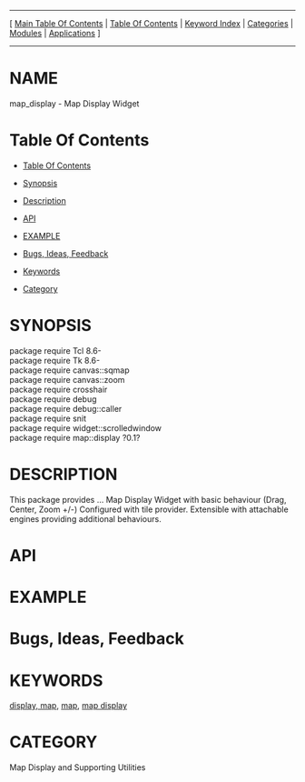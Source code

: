 
[//000000001]: # (map\_display \- Map display support)
[//000000002]: # (Generated from file 'display\.man' by tcllib/doctools with format 'markdown')
[//000000003]: # (map\_display\(n\) 0\.1 tklib "Map display support")

<hr> [ <a href="../../../../toc.md">Main Table Of Contents</a> &#124; <a
href="../../../toc.md">Table Of Contents</a> &#124; <a
href="../../../../index.md">Keyword Index</a> &#124; <a
href="../../../../toc0.md">Categories</a> &#124; <a
href="../../../../toc1.md">Modules</a> &#124; <a
href="../../../../toc2.md">Applications</a> ] <hr>

# NAME

map\_display \- Map Display Widget

# <a name='toc'></a>Table Of Contents

  - [Table Of Contents](#toc)

  - [Synopsis](#synopsis)

  - [Description](#section1)

  - [API](#section2)

  - [EXAMPLE](#section3)

  - [Bugs, Ideas, Feedback](#section4)

  - [Keywords](#keywords)

  - [Category](#category)

# <a name='synopsis'></a>SYNOPSIS

package require Tcl 8\.6\-  
package require Tk 8\.6\-  
package require canvas::sqmap  
package require canvas::zoom  
package require crosshair  
package require debug  
package require debug::caller  
package require snit  
package require widget::scrolledwindow  
package require map::display ?0\.1?  

# <a name='description'></a>DESCRIPTION

This package provides \.\.\. Map Display Widget with basic behaviour \(Drag, Center,
Zoom \+/\-\) Configured with tile provider\. Extensible with attachable engines
providing additional behaviours\.

# <a name='section2'></a>API

# <a name='section3'></a>EXAMPLE

# <a name='section4'></a>Bugs, Ideas, Feedback

# <a name='keywords'></a>KEYWORDS

[display, map](\.\./\.\./\.\./\.\./index\.md\#display\_map),
[map](\.\./\.\./\.\./\.\./index\.md\#map), [map
display](\.\./\.\./\.\./\.\./index\.md\#map\_display)

# <a name='category'></a>CATEGORY

Map Display and Supporting Utilities
